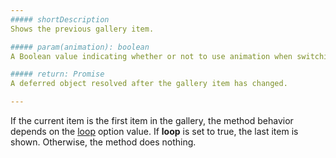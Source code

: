 ```yaml
---
##### shortDescription
Shows the previous gallery item.

##### param(animation): boolean
A Boolean value indicating whether or not to use animation when switching to the previous item.

##### return: Promise
A deferred object resolved after the gallery item has changed.

---
```

If the current item is the first item in the gallery, the method behavior depends on the [loop](/api-reference/10%20UI%20Widgets/dxGallery/1%20Configuration/loop.md '/Documentation/ApiReference/UI_Widgets/dxGallery/Configuration/#loop') option value. If **loop** is set to true, the last item is shown. Otherwise, the method does nothing.